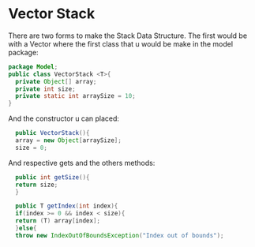 # Vector Stack
There are two forms to make the Stack Data Structure. The first would be with a Vector
where the first class that u would be make in the model package:
```java
package Model;
public class VectorStack <T>{
  private Object[] array;
  private int size;
  private static int arraySize = 10;
}
```
And the constructor u can placed:
```java
  public VectorStack(){
  array = new Object[arraySize];
  size = 0;
```
And respective gets and the others methods:
```java
  public int getSize(){
  return size;
  }

  public T getIndex(int index){
  if(index >= 0 && index < size){
  return (T) array[index];
  }else{
  throw new IndexOutOfBoundsException("Index out of bounds");
